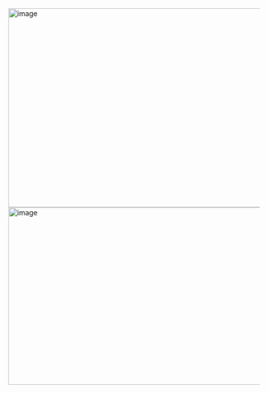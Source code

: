 <img width="613" height="398" alt="image" src="https://github.com/user-attachments/assets/1a8efffb-3a9c-4d12-b533-9a2822b59a29" />
<img width="619" height="355" alt="image" src="https://github.com/user-attachments/assets/8a4628bf-f960-439a-8bc1-eec2543e1656" />
